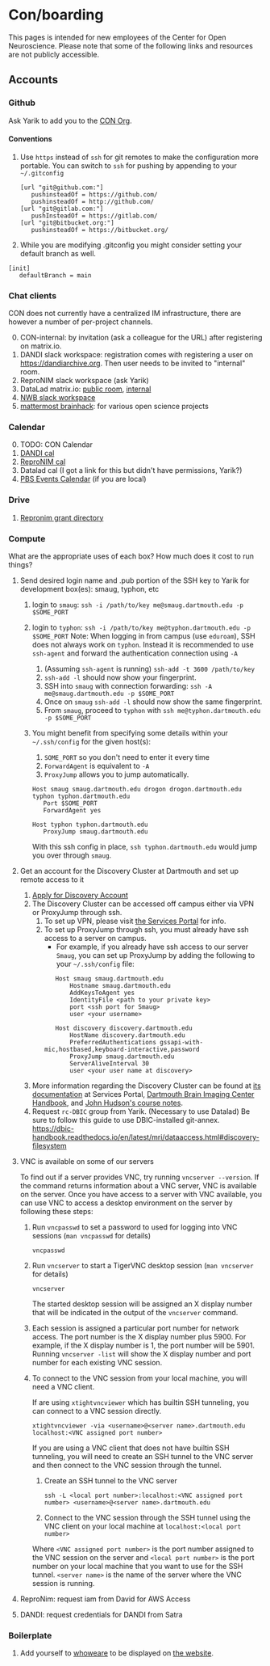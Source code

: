 # Con/boarding

This pages is intended for new employees of the Center for Open Neuroscience.
Please note that some of the following links and resources are not publicly accessible.

## Accounts

### Github

Ask Yarik to add you to the [CON Org](https://github.com/con).

#### Conventions

1. Use `https` instead of `ssh` for git remotes to make the configuration
   more portable. You can switch to `ssh` for pushing by appending to your
   `~/.gitconfig`

   ```
   [url "git@github.com:"]
      pushinsteadOf = https://github.com/
      pushinsteadOf = http://github.com/
   [url "git@gitlab.com:"]
      pushInsteadOf = https://gitlab.com/
   [url "git@bitbucket.org:"]
      pushinsteadOf = https://bitbucket.org/
   ```
1. While you are modifying .gitconfig you might consider setting your
   default branch as well.

```
[init]
   defaultBranch = main
```

### Chat clients

CON does not currently have a centralized IM infrastructure, there are however a number of per-project channels.

0. CON-internal: by invitation (ask a colleague for the URL) after registering on matrix.io.
1. DANDI slack workspace: registration comes with registering a user on https://dandiarchive.org. Then user needs to be invited to "internal" room.
2. ReproNIM slack workspace (ask Yarik)
3. DataLad matrix.io: [public room](https://matrix.to/#/#datalad:matrix.org), [internal](not-sure-if-not-private)
4. [NWB slack workspace](https://join.slack.com/t/nwb-users/shared_invite/enQtNzMwOTcwNzQ2MDM5LWMyZDUwODJjYjM3MzMzYzZiNDk4ZTU3ZjQ3MmMxMmY5MDUyNzc0ZDI5ZjViYmJjYTQ5NjljOGFjZmMwOGIwZmQ)
5. [mattermost brainhack](https://mattermost.brainhack.org/): for various open science projects

### Calendar

0. TODO: CON Calendar
1. [DANDI cal](https://calendar.google.com/calendar/embed?src=6a48akicfittlo932phrhdm84g%40group.calendar.google.com&ctz=America%2FNew_York)
2. [ReproNIM cal](https://calendar.google.com/calendar/embed?src=ahfj9rg32tmb459up8gkv2t7ek%40group.calendar.google.com&ctz=America%2FNew_York)
2. Datalad cal (I got a link for this but didn't have permissions, Yarik?)
3. [PBS Events Calendar](https://calendar.google.com/calendar/embed?src=c_31ckainhaqlmhk4hkc633fs9ho%40group.calendar.google.com&ctz=America%2FNew_York) (if you are local)

### Drive

1. [Repronim grant directory](https://drive.google.com/drive/folders/1AbpaqrCnInU-0V7KCxIn0RdG7578JrzI?ths=true)

### Compute

What are the appropriate uses of each box?
How much does it cost to run things?


1. Send desired login name and .pub portion of the SSH key to Yarik for development box(es): smaug, typhon, etc
   1. login to `smaug`: `ssh -i /path/to/key me@smaug.dartmouth.edu -p
      $SOME_PORT`
   1. login to `typhon`: `ssh -i /path/to/key me@typhon.dartmouth.edu -p
      $SOME_PORT`
      Note: When logging in from campus (use `eduroam`), SSH does not always work on
      `typhon`. Instead it is recommended to use `ssh-agent` and forward the authentication connection using `-A`
         1. (Assuming `ssh-agent` is running) `ssh-add -t 3600 /path/to/key`
         1. `ssh-add -l` should now show your fingerprint.
         1. SSH into `smaug` with connection forwarding: `ssh -A me@smaug.dartmouth.edu -p $SOME_PORT`
         1. Once on `smaug` `ssh-add -l` should now show the same fingerprint.
         1. From `smaug`, proceed to `typhon` with `ssh me@typhon.dartmouth.edu -p $SOME_PORT`
   1. You might benefit from specifying some details within your
      `~/.ssh/config` for the given host(s):
         1. `SOME_PORT` so you don't need to enter it every time
         1. `ForwardAgent` is equivalent to `-A`
         1. `ProxyJump` allows you to jump automatically. 

      ```
      Host smaug smaug.dartmouth.edu drogon drogon.dartmouth.edu typhon typhon.dartmouth.edu
         Port $SOME_PORT
         ForwardAgent yes

      Host typhon typhon.dartmouth.edu
         ProxyJump smaug.dartmouth.edu
      ```
      With this ssh config in place, `ssh typhon.dartmouth.edu` would
      jump you over through `smaug`.

2. Get an account for the Discovery Cluster at Dartmouth and set up remote access to it
   1. [Apply for Discovery Account](https://rcweb.dartmouth.edu/accounts/index.php)
   2. The Discovery Cluster can be accessed off campus either via VPN or ProxyJump through ssh.
      1. To set up VPN, please visit [the Services Portal](https://services.dartmouth.edu/TDClient/1806/Portal/KB/?CategoryID=17668) for info.
      2. To set up ProxyJump through ssh, you must already have ssh access to a server on campus.
         * For example, if you already have ssh access to our server `Smaug`, you can set up ProxyJump by adding the following to your `~/.ssh/config` file:
         ```
            Host smaug smaug.dartmouth.edu
                Hostname smaug.dartmouth.edu
                AddKeysToAgent yes
                IdentityFile <path to your private key>
                port <ssh port for Smaug>
                user <your username>

            Host discovery discovery.dartmouth.edu
                HostName discovery.dartmouth.edu
                PreferredAuthentications gssapi-with-mic,hostbased,keyboard-interactive,password
                ProxyJump smaug.dartmouth.edu
                ServerAliveInterval 30
                user <your user name at discovery>
         ```
   3. More information regarding the Discovery Cluster can be found at [its documentation](https://services.dartmouth.edu/TDClient/1806/Portal/KB/?CategoryID=21663)
      at Services Portal, [Dartmouth Brain Imaging Center Handbook](https://dbic-handbook.readthedocs.io/en/latest/discovery.html),
      and [John Hudson's course notes](https://rcweb.dartmouth.edu/~john/HPC/).
   4. Request `rc-DBIC` group from Yarik. (Necessary to use Datalad) Be sure to follow this guide to use DBIC-installed git-annex. https://dbic-handbook.readthedocs.io/en/latest/mri/dataaccess.html#discovery-filesystem

3. VNC is available on some of our servers

   To find out if a server provides VNC, try running `vncserver --version`. If the
   command returns information about a VNC server, VNC is available on the server.
   Once you have access to a server with VNC available, you can use VNC to access a
   desktop environment on the server by following these steps:
   1. Run `vncpasswd` to set a password to used for logging into VNC
      sessions (`man vncpasswd` for details)

      ```vncpasswd```
   2. Run `vncserver` to start a TigerVNC desktop session (`man vncserver` for details)

      ```vncserver```

      The started desktop session will be assigned an X display number that will be
      indicated in the output of the `vncserver` command.
   3. Each session is assigned a particular port number for network access. The port
      number is the X display number plus 5900. For example, if the X display number is
      1, the port number will be 5901. Running `vncserver -list` will show the X display
      number and port number for each existing VNC session.
   4. To connect to the VNC session from your local machine, you will need a VNC client.

      If are using `xtightvncviewer` which has builtin SSH tunneling, you can connect to
      a VNC session directly.

      ```xtightvncviewer -via <username>@<server name>.dartmouth.edu localhost:<VNC assigned port number>```

      If you are using a VNC client that does not have builtin SSH tunneling, you will
      need to create an SSH tunnel to the VNC server and then connect to the VNC session
      through the tunnel.

      1. Create an SSH tunnel to the VNC server

         ```ssh -L <local port number>:localhost:<VNC assigned port number> <username>@<server name>.dartmouth.edu```

      2. Connect to the VNC session through the SSH tunnel using the VNC client on your
         local machine at `localhost:<local port number>`

      Where `<VNC assigned port number>` is the port number assigned to the VNC session
      on the server and `<local port number>` is the port number on your local machine
      that you want to use for the SSH tunnel. `<server name>` is the name of the server
      where the VNC session is running.

4. ReproNim: request iam from David for AWS Access
5. DANDI: request credentials for DANDI from Satra



### Boilerplate

1. Add yourself to [whoweare](https://github.com/con/centerforopenneuroscience.org/blob/master/content/pages/whoweare.html) to be displayed on [the website](https://centerforopenneuroscience.org/whoweare).


